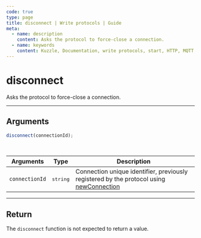 ```yaml
---
code: true
type: page
title: disconnect | Write protocols | Guide
meta:
  - name: description
    content: Asks the protocol to force-close a connection.
  - name: keywords
    content: Kuzzle, Documentation, write protocols, start, HTTP, MQTT, disconnect
---
```

# disconnect

Asks the protocol to force-close a connection.

---

## Arguments

```js
disconnect(connectionId);
```

<br/>

| Arguments      | Type              | Description                                                                                                                           |
| -------------- | ----------------- | ------------------------------------------------------------------------------------------------------------------------------------- |
| `connectionId` | <pre>string</pre> | Connection unique identifier, previously registered by the protocol using [newConnection](/core/2/guides/write-protocols/entrypoint/newconnection) |

---

## Return

The `disconnect` function is not expected to return a value.
